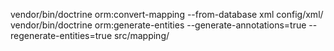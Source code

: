 vendor/bin/doctrine orm:convert-mapping --from-database xml config/xml/
vendor/bin/doctrine orm:generate-entities --generate-annotations=true --regenerate-entities=true src/mapping/